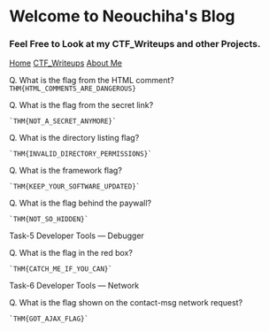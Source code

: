 # Welcome to Neouchiha's Blog

### Feel Free to Look at my CTF_Writeups and other Projects.

[Home](https://npranav7619.github.io/)
[CTF_Writeups](https://npranav7619.github.io/CTF_Writeups)
[About Me](https://npranav7619.github.io/Aboutme)

Q. What is the flag from the HTML comment?
    `THM{HTML_COMMENTS_ARE_DANGEROUS}`

Q. What is the flag from the secret link?

    `THM{NOT_A_SECRET_ANYMORE}`

Q. What is the directory listing flag?

    `THM{INVALID_DIRECTORY_PERMISSIONS}`

Q. What is the framework flag?

    `THM{KEEP_YOUR_SOFTWARE_UPDATED}`

Q. What is the flag behind the paywall?

    `THM{NOT_SO_HIDDEN}`

Task-5 Developer Tools — Debugger

Q. What is the flag in the red box?

    `THM{CATCH_ME_IF_YOU_CAN}`

Task-6 Developer Tools — Network

Q. What is the flag shown on the contact-msg network request?

    `THM{GOT_AJAX_FLAG}`
